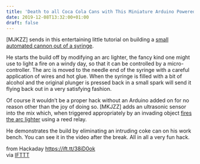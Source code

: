 ```yaml
---
title: 'Death to all Coca Cola Cans with This Miniature Arduino Powered Cannon'
date: 2019-12-08T13:32:00+01:00
draft: false
---
```


\[MJKZZ\] sends in this entertaining little tutorial on building a [small automated cannon out of a syringe](https://www.youtube.com/watch?v=21PT2IwS2eY&feature=youtu.be).

He starts the build off by modifying an arc lighter, the fancy kind one might use to light a fire on a windy day, so that it can be controlled by a micro-controller. The arc is moved to the needle end of the syringe with a careful application of wires and hot glue. When the syringe is filled with a bit of alcohol and the original plunger is pressed back in a small spark will send it flying back out in a very satisfying fashion.

Of course it wouldn’t be a proper hack without an Arduino added on for no reason other than the joy of doing so. \[MKJZZ\] adds an ultrasonic sensor into the mix which, when triggered appropriately by an invading object [fires the arc lighter](https://hackaday.com/2019/10/27/making-a-bronze-cannon-from-scratch/) using a reed relay.

He demonstrates the build by eliminating an intruding coke can on his work bench. You can see it in the video after the break. All in all a very fun hack.

  
  
from Hackaday https://ift.tt/38iD0ok  
via [IFTTT](https://ifttt.com/?ref=da&site=blogger)